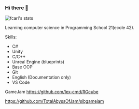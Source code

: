 ### Hi there 👋

<!--
**lex-cmd/lex-cmd** is a ✨ _special_ ✨ repository because its `README.md` (this file) appears on your GitHub profile.

Here are some ideas to get you started:

- 🔭 I’m currently working on ...
- 🌱 I’m currently learning ...
- 👯 I’m looking to collaborate on ...
- 🤔 I’m looking for help with ...
- 💬 Ask me about ...
- 📫 How to reach me: ...
- 😄 Pronouns: ...
- ⚡ Fun fact: ...
-->
![fcarl's stats](https://badge42.herokuapp.com/api/stats/fcarl)

Learning computer science in Programming School 21(ecole 42).

Skills:
* C#
* Unity
* С/С++
* Unreal Engine (blueprints)
* Base OOP
* Git
* English (Documentation only)
* VS Code

GameJam https://github.com/lex-cmd/RGcube

https://github.com/TotalAbyssOfJam/sibgamejam
